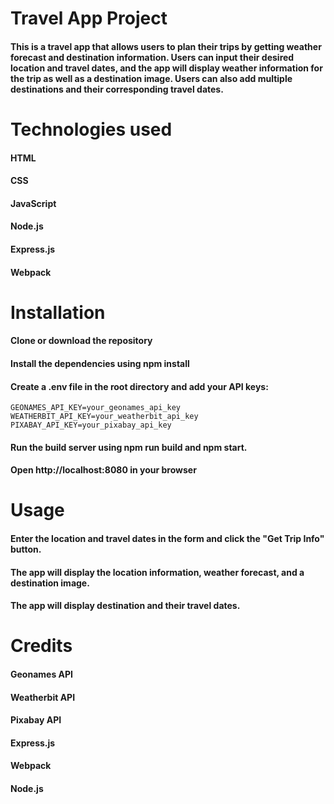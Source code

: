 # Travel App Project

#### This is a travel app that allows users to plan their trips by getting weather forecast and destination information. Users can input their desired location and travel dates, and the app will display weather information for the trip as well as a destination image. Users can also add multiple destinations and their corresponding travel dates.

# Technologies used

#### HTML

#### CSS

#### JavaScript

#### Node.js

#### Express.js

#### Webpack

# Installation

#### Clone or download the repository

#### Install the dependencies using npm install

#### Create a .env file in the root directory and add your API keys:

```
GEONAMES_API_KEY=your_geonames_api_key
WEATHERBIT_API_KEY=your_weatherbit_api_key
PIXABAY_API_KEY=your_pixabay_api_key

```

#### Run the build server using npm run build and npm start.

#### Open http://localhost:8080 in your browser

# Usage

#### Enter the location and travel dates in the form and click the "Get Trip Info" button.

#### The app will display the location information, weather forecast, and a destination image.

#### The app will display  destination and their travel dates.

# Credits

#### Geonames API

#### Weatherbit API

#### Pixabay API

#### Express.js

#### Webpack

#### Node.js
